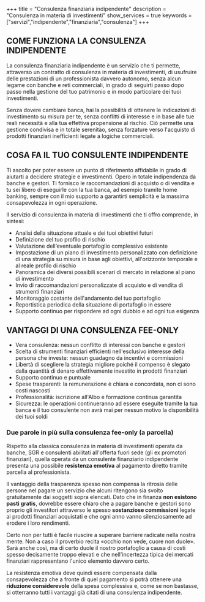 +++
title = "Consulenza finanziaria indipendente"
description = "Consulenza in materia di investimenti"
show_services = true
keywords = ["servizi","indipendente","finanziaria","consulenza"]
+++

## COME FUNZIONA LA CONSULENZA INDIPENDENTE

La consulenza finanziaria indipendente &egrave; un servizio che ti permette, attraverso un contratto di consulenza in materia di investimenti, di usufruire delle prestazioni di un professionista davvero autonomo, senza alcun legame con banche e reti commerciali, in grado di seguirti passo dopo passo nella gestione del tuo patrimonio e in modo particolare dei tuoi investimenti.

Senza dovere cambiare banca, hai la possibilit&agrave; di ottenere le indicazioni di investimento su misura per te, senza conflitti di interesse e in base alle tue reali necessit&agrave; e alla tua effettiva propensione al rischio. Ci&ograve; permette una gestione condivisa e in totale serenit&agrave;o, senza forzature verso l'acquisto di prodotti finanziari inefficienti legate a logiche commerciali.

## COSA FA IL TUO CONSULENTE INDIPENDENTE

Ti ascolto per poter essere un punto di riferimento affidabile in grado di aiutarti a decidere strategie e investimenti. Opero in totale indipendenza da banche e gestori. Ti fornisco le raccomandazioni di acquisto o di vendita e tu sei libero di eseguirle con la tua banca, ad esempio tramite home banking, sempre con il mio supporto a garantirti semplicità e la massima consapevolezza in ogni operazione.

Il servizio di consulenza in materia di investimenti che ti offro comprende, in sintesi:
- Analisi della situazione attuale e dei tuoi obiettivi futuri
- Definizione del tuo profilo di rischio
- Valutazione dell’eventuale portafoglio complessivo esistente
- Impostazione di un piano di investimento personalizzato con definizione di una strategia su misura in base agli obiettivi, all'orizzonte temporale e al reale profilo di rischio
- Panoramica dei diversi possibili scenari di mercato in relazione al piano di investimento
- Invio di raccomandazioni personalizzate di acquisto e di vendita di strumenti finanziari
- Monitoraggio costante dell'andamento del tuo portafoglio
- Reportistica periodica della situazione di portafoglio in essere
- Supporto continuo per rispondere ad ogni dubbio e ad ogni tua esigenza

## VANTAGGI DI UNA CONSULENZA FEE-ONLY

- Vera consulenza: nessun conflitto di interessi con banche e gestori
- Scelta di strumenti finanziari efficienti nell'esclusivo interesse della persona che investe: nessun guadagno da incentivi e commissioni
- Libert&agrave; di scegliere la strategia migliore poich&eacute; il compenso &egrave; slegato dalla quantit&agrave; di denaro effettivamente investito in prodotti finanziari
- Supporto continuo e puntuale
- Spese trasparenti: la remunerazione &egrave; chiara e concordata, non ci sono costi nascosti
- Professionalit&agrave;: iscrizione all'Albo e formazione continua garantita
- Sicurezza: le operazioni continueranno ad essere eseguite tramite la tua banca e il tuo consulente non avr&agrave; mai per nessun motivo la disponibilit&agrave; dei tuoi soldi

### Due parole in più sulla consulenza fee-only (a parcella)

Rispetto alla classica consulenza in materia di investimenti operata da banche, SGR e consulenti abilitati all'offerta fuori sede (gli ex promotori finanziari), quella operata da un consulente finanziario indipendente presenta una possibile **resistenza emotiva** al pagamento diretto tramite parcella al professionista.

Il vantaggio della trasparenza spesso non compensa la ritrosia delle persone nel pagare un servizio che alcuni ritengono sia svolto gratuitamente dai soggetti sopra elencati. Dato che in finanza **non esistono pasti gratis**, dovrebbe essere chiaro che a pagare banche e gestori sono proprio gli investitori attraverso le spesso **sostanziose commissioni** legate ai prodotti finanziari acquistati e che ogni anno vanno silenziosamente ad erodere i loro rendimenti.

Certo non per tutti &egrave; facile riuscire a superare barriere radicate nella nostra mente. Non a caso il proverbio recita «occhio non vede, cuore non duole». Sar&agrave; anche cos&igrave;, ma di certo duole il nostro portafoglio a causa di costi spesso decisamente troppo elevati e che nell'incertezza tipica dei mercati finanziari rappresentano l'unico elemento davvero certo.

La resistenza emotiva deve quindi essere compensata dalla consapevolezza che a fronte di quel pagamento si potr&agrave; ottenere una **riduzione considerevole** della spesa complessiva e, come se non bastasse, si otterranno tutti i vantaggi gi&agrave; citati di una consulenza indipendente.



